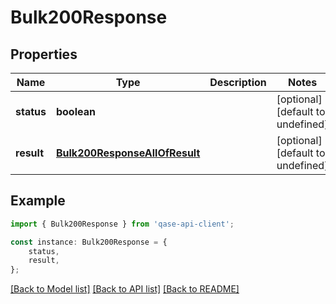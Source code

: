 # Bulk200Response


## Properties

Name | Type | Description | Notes
------------ | ------------- | ------------- | -------------
**status** | **boolean** |  | [optional] [default to undefined]
**result** | [**Bulk200ResponseAllOfResult**](Bulk200ResponseAllOfResult.md) |  | [optional] [default to undefined]

## Example

```typescript
import { Bulk200Response } from 'qase-api-client';

const instance: Bulk200Response = {
    status,
    result,
};
```

[[Back to Model list]](../README.md#documentation-for-models) [[Back to API list]](../README.md#documentation-for-api-endpoints) [[Back to README]](../README.md)
